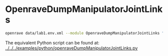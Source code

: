 # OpenraveDumpManipulatorJointLinks

```bash
openrave data/lab1.env.xml --module OpenraveDumpManipulatorJointLinks "open"
```

The equivalent Python script can be found at: [../../../examples/python/openraveDumpManipulatorJointLinks.py](../../../examples/python/openraveDumpManipulatorJointLinks.py)

